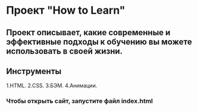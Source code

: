 # Проект "How to Learn"
## Проект описывает, какие современные и эффективные подходы к обучению вы можете использовать в своей жизни.
## Инструменты
1.HTML. 
2.CSS. 
3.БЭМ. 
4.Анимации.
### Чтобы открыть сайт, запустите файл index.html